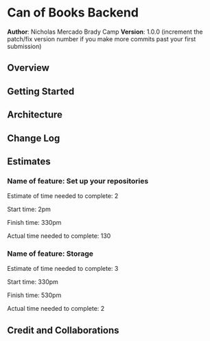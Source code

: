 # Can of Books Backend

**Author**: Nicholas Mercado
            Brady Camp
**Version**: 1.0.0 (increment the patch/fix version number if you make more commits past your first submission)

## Overview
<!-- Provide a high level overview of what this application is and why you are building it, beyond the fact that it's an assignment for this class. (i.e. What's your problem domain?) -->

## Getting Started
<!-- What are the steps that a user must take in order to build this app on their own machine and get it running? -->

## Architecture
<!-- Provide a detailed description of the application design. What technologies (languages, libraries, etc) you're using, and any other relevant design information. -->

## Change Log
<!-- Use this area to document the iterative changes made to your application as each feature is successfully implemented. Use time stamps. Here's an example:

01-01-2001 4:59pm - Application now has a fully-functional express server, with a GET route for the location resource. -->

## Estimates

### Name of feature: Set up your repositories

Estimate of time needed to complete: 2

Start time: 2pm

Finish time: 330pm

Actual time needed to complete: 130

### Name of feature: Storage

Estimate of time needed to complete: 3

Start time: 330pm

Finish time: 530pm

Actual time needed to complete: 2

## Credit and Collaborations
<!-- Give credit (and a link) to other people or resources that helped you build this application. -->
